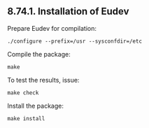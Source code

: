 ## 8.74.1. Installation of Eudev

Prepare Eudev for compilation:

```shell
./configure --prefix=/usr --sysconfdir=/etc
```

Compile the package:

```shell
make
```

To test the results, issue:

```shell
make check
```

Install the package:

```shell
make install
```